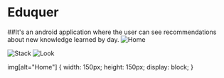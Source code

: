 # Eduquer
##It's an android application where the user can see recommendations about new knowledge learned by day.
![Home](https://raw.githubusercontent.com/juanortiz10/Eduquer/master/screens/device-2015-06-26-092711.png)

![Stack](https://raw.githubusercontent.com/juanortiz10/Eduquer/master/screens/device-2015-06-26-092810.png)
![Look](https://raw.githubusercontent.com/juanortiz10/Eduquer/master/screens/device-2015-06-26-092910.png)

img[alt="Home"] { 
  width:  150px; 
  height: 150px;
  display: block;
}
